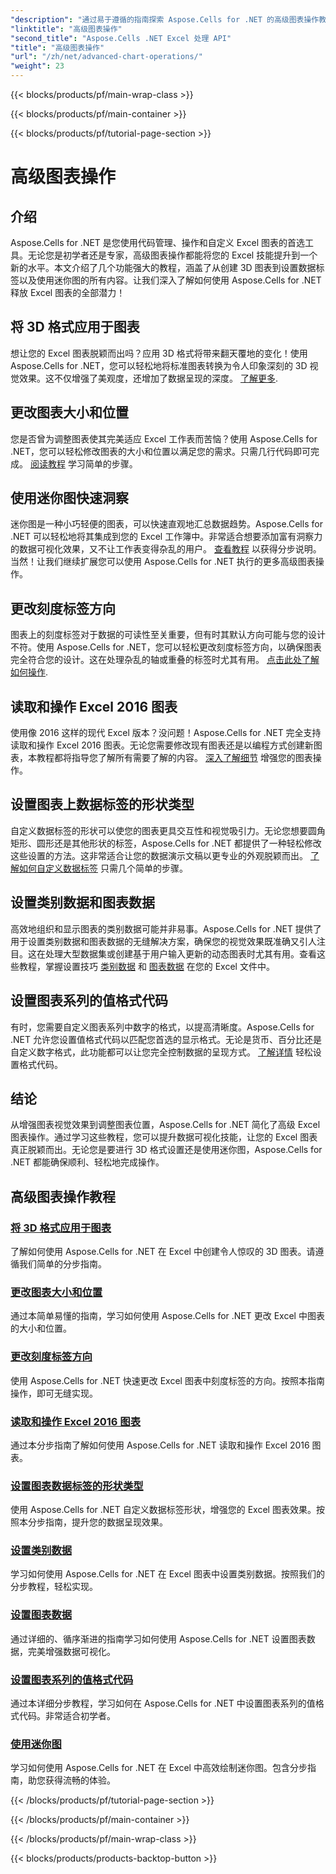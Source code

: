 ```yaml
---
"description": "通过易于遵循的指南探索 Aspose.Cells for .NET 的高级图表操作教程，包括 3D 图表、图表大小调整、刻度标签等。"
"linktitle": "高级图表操作"
"second_title": "Aspose.Cells .NET Excel 处理 API"
"title": "高级图表操作"
"url": "/zh/net/advanced-chart-operations/"
"weight": 23
---
```


{{< blocks/products/pf/main-wrap-class >}}

{{< blocks/products/pf/main-container >}}

{{< blocks/products/pf/tutorial-page-section >}}

# 高级图表操作

## 介绍

Aspose.Cells for .NET 是您使用代码管理、操作和自定义 Excel 图表的首选工具。无论您是初学者还是专家，高级图表操作都能将您的 Excel 技能提升到一个新的水平。本文介绍了几个功能强大的教程，涵盖了从创建 3D 图表到设置数据标签以及使用迷你图的所有内容。让我们深入了解如何使用 Aspose.Cells for .NET 释放 Excel 图表的全部潜力！

## 将 3D 格式应用于图表

想让您的 Excel 图表脱颖而出吗？应用 3D 格式将带来翻天覆地的变化！使用 Aspose.Cells for .NET，您可以轻松地将标准图表转换为令人印象深刻的 3D 视觉效果。这不仅增强了美观度，还增加了数据呈现的深度。 [了解更多](。/apply-3d-format-to-chart/).

## 更改图表大小和位置

您是否曾为调整图表使其完美适应 Excel 工作表而苦恼？使用 Aspose.Cells for .NET，您可以轻松修改图表的大小和位置以满足您的需求。只需几行代码即可完成。 [阅读教程](./change-chart-size-and-position/) 学习简单的步骤。

## 使用迷你图快速洞察

迷你图是一种小巧轻便的图表，可以快速直观地汇总数据趋势。Aspose.Cells for .NET 可以轻松地将其集成到您的 Excel 工作簿中。非常适合想要添加富有洞察力的数据可视化效果，又不让工作表变得杂乱的用户。 [查看教程](./using-sparklines/) 以获得分步说明。
当然！让我们继续扩展您可以使用 Aspose.Cells for .NET 执行的更多高级图表操作。

## 更改刻度标签方向

图表上的刻度标签对于数据的可读性至关重要，但有时其默认方向可能与您的设计不符。使用 Aspose.Cells for .NET，您可以轻松更改刻度标签方向，以确保图表完全符合您的设计。这在处理杂乱的轴或重叠的标签时尤其有用。 [点击此处了解如何操作](。/change-tick-label-direction/).

## 读取和操作 Excel 2016 图表

使用像 2016 这样的现代 Excel 版本？没问题！Aspose.Cells for .NET 完全支持读取和操作 Excel 2016 图表。无论您需要修改现有图表还是以编程方式创建新图表，本教程都将指导您了解所有需要了解的内容。 [深入了解细节](./read-and-manipulate-excel-2016-charts/) 增强您的图表操作。

## 设置图表上数据标签的形状类型

自定义数据标签的形状可以使您的图表更具交互性和视觉吸引力。无论您想要圆角矩形、圆形还是其他形状的标签，Aspose.Cells for .NET 都提供了一种轻松修改这些设置的方法。这非常适合让您的数据演示文稿以更专业的外观脱颖而出。 [了解如何自定义数据标签](./set-shape-type-of-data-labels-of-chart/) 只需几个简单的步骤。

## 设置类别数据和图表数据

高效地组织和显示图表的类别数据可能并非易事。Aspose.Cells for .NET 提供了用于设置类别数据和图表数据的无缝解决方案，确保您的视觉效果既准确又引人注目。这在处理大型数据集或创建基于用户输入更新的动态图表时尤其有用。查看这些教程，掌握设置技巧 [类别数据](./setting-category-data/) 和 [图表数据](./setting-chart-data/) 在您的 Excel 文件中。

## 设置图表系列的值格式代码

有时，您需要自定义图表系列中数字的格式，以提高清晰度。Aspose.Cells for .NET 允许您设置值格式代码以匹配您首选的显示格式。无论是货币、百分比还是自定义数字格式，此功能都可以让您完全控制数据的呈现方式。 [了解详情](./set-values-format-code-of-chart-series/) 轻松设置格式代码。

## 结论

从增强图表视觉效果到调整图表位置，Aspose.Cells for .NET 简化了高级 Excel 图表操作。通过学习这些教程，您可以提升数据可视化技能，让您的 Excel 图表真正脱颖而出。无论您是要进行 3D 格式设置还是使用迷你图，Aspose.Cells for .NET 都能确保顺利、轻松地完成操作。

## 高级图表操作教程
### [将 3D 格式应用于图表](./apply-3d-format-to-chart/)
了解如何使用 Aspose.Cells for .NET 在 Excel 中创建令人惊叹的 3D 图表。请遵循我们简单的分步指南。
### [更改图表大小和位置](./change-chart-size-and-position/)
通过本简单易懂的指南，学习如何使用 Aspose.Cells for .NET 更改 Excel 中图表的大小和位置。
### [更改刻度标签方向](./change-tick-label-direction/)
使用 Aspose.Cells for .NET 快速更改 Excel 图表中刻度标签的方向。按照本指南操作，即可无缝实现。
### [读取和操作 Excel 2016 图表](./read-and-manipulate-excel-2016-charts/)
通过本分步指南了解如何使用 Aspose.Cells for .NET 读取和操作 Excel 2016 图表。
### [设置图表数据标签的形状类型](./set-shape-type-of-data-labels-of-chart/)
使用 Aspose.Cells for .NET 自定义数据标签形状，增强您的 Excel 图表效果。按照本分步指南，提升您的数据呈现效果。
### [设置类别数据](./setting-category-data/)
学习如何使用 Aspose.Cells for .NET 在 Excel 图表中设置类别数据。按照我们的分步教程，轻松实现。
### [设置图表数据](./setting-chart-data/)
通过详细的、循序渐进的指南学习如何使用 Aspose.Cells for .NET 设置图表数据，完美增强数据可视化。
### [设置图表系列的值格式代码](./set-values-format-code-of-chart-series/)
通过本详细分步教程，学习如何在 Aspose.Cells for .NET 中设置图表系列的值格式代码。非常适合初学者。
### [使用迷你图](./using-sparklines/)
学习如何使用 Aspose.Cells for .NET 在 Excel 中高效绘制迷你图。包含分步指南，助您获得流畅的体验。

{{< /blocks/products/pf/tutorial-page-section >}}

{{< /blocks/products/pf/main-container >}}

{{< /blocks/products/pf/main-wrap-class >}}

{{< blocks/products/products-backtop-button >}}